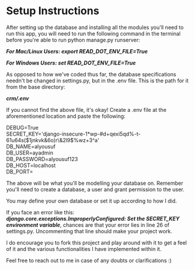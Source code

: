 # Setup Instructions 

After setting up the database and installing all the modules you'll need to run this app, you will need to run the following command in the terminal before you're able to run python manage.py runserver:

***For Mac/Linux Users: export READ_DOT_ENV_FILE=True***

***For Windows Users: set READ_DOT_ENV_FILE=True***

As opposed to how we've coded thus far, the database specifications needn't be changed in settings.py, but in the .env file. This is the path for it from the base directory: 

***crm/.env***

If you cannot find the above file, it's okay! Create a .env file at the aforementioned location and paste the following:

DEBUG=True \
SECRET_KEY='django-insecure-1*wp-#d+qexi5qd%-t-61u64s($1jnkvk&6o)r\&2l9$%wz+3^a' \
DB_NAME=alyousuf \
DB_USER=ayadmin \
DB_PASSWORD=alyousuf123 \
DB_HOST=localhost \
DB_PORT=

The above will be what you'll be modelling your database on. Remember you'll need to create a database, a user and grant permission to the user.

You may define your own database or set it up according to how I did.

If you face an error like this: ***django.core.exceptions.ImproperlyConfigured: Set the SECRET_KEY environment variable***,
chances are that your error lies in line 26 of settings.py. Uncommenting that line should make your project work.

I do encourage you to fork this project and play around with it to get a feel of it and the various functionalities I have implemented within it.

Feel free to reach out to me in case of any doubts or clarifications :)
